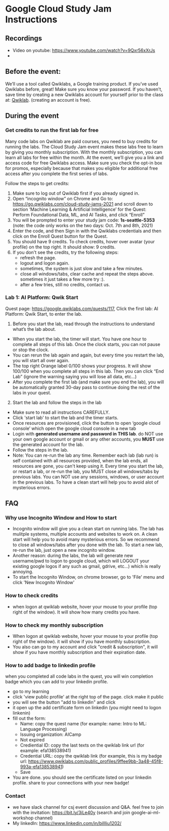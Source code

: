 # Google Cloud Study Jam Instructions
## Recordings
* Video on youtube: https://www.youtube.com/watch?v=9Qxr56xXrJs
* 
## Before the event:
We’ll use a tool called Qwiklabs, a Google training product. If you’ve used Qwiklabs before, great! Make sure you know your password. If you haven’t, save time by creating a new Qwiklabs account for yourself prior to the class at: [Qwiklab](https://google.qwiklabs.com/users/sign_up). (creating an account is free). 

## During the event
### Get credits to run the first lab for free
Many code labs on Qwiklab are paid courses, you need to buy credits for running the labs. The Cloud Study Jam event makes these labs free to learn by giving you monthly subscription. With the monthly subscription, you can learn all labs for free within the month.
At the event, we’ll give you a link and access code for free Qwiklabs access. Make sure you check the opt-in box for promos, especially because that makes you eligible for additional free access after you complete the first series of labs.

Follow the steps to get credits:
1. Make sure to log out of Qwiklab first if you already signed in.
2. Open “incognito window” on Chrome and Go to: https://go.qwiklabs.com/cloud-study-jams-2021 and scroll down to section ‘Machine Learning & Artificial Intelligence’  for the Quest: Perform Foundational Data, ML, and AI Tasks, and click “Enroll”
3.  You will be prompted to enter your study jam code:
          **1s-seattle-5353**
          (note: the code only works on the two days: Oct. 7th and 8th, 2021)
4. Enter the code, and then Sign in with the Qwiklabs credentials and then click on the Enroll Quest button for the Quest. 
5. You should have 9 credits.  To check credits, hover over avatar (your profile) on the top right. It should show: 9 credits.
6. If you don't see the credits, try the following steps: 
   * refresh the page. 
   * logout and logon again. 
   * sometimes, the system is just slow and take a few minutes. 
   * close all windows/tabs, clear cache and repeat the steps above. sometimes it just takes a few more try :). 
   * after a few tries, still no credits, contact us.


### Lab 1: AI Platform: Qwik Start
Quest page: https://google.qwiklabs.com/quests/117, 
Click the first lab:  AI Platform: Qwik Start, to enter the lab.
1. Before you start the lab, read through the instructions to understand what’s the lab about.
* When you start the lab, the timer will start. You have one hour to complete all steps of this lab.  Once the clock starts, you can not pause or stop the clock.
* You can rerun the lab again and again, but every time you restart the lab, you will start all over again.
* The top right Orange label 0/100 shows your progress. It will show 100/100 when you complete all steps in this lab. Then you can click “End Lab” (ignore the warning saying you will lose all data, etc...)
* After you complete the first lab (and make sure you end the lab), you will be automatically granted 30-day pass to continue doing the rest of the labs in your quest.
 
2. Start the lab and follow the steps in the lab
* Make sure to read all instructions CAREFULLY.
* Click 'start lab' to start the lab and the timer starts.
* Once resources are provisioned, click the button to open ‘google cloud console’ which open the google cloud console in a new tab
* Login with **generated username and password in THIS lab**. do NOT use your own google account or gmail or any other accounts, you **MUST** use the generated account for the lab.
* Follow the steps in the lab.
* Note: You can re-run the lab any time. Remember each lab (lab run) is self contained with all resources provided, when the lab ends, all resources are gone, you can't keep using it. Every time you start the lab, or restart a lab, or re-run the lab, you MUST close all windows/tabs by previous labs. You can NOT use any sessions, windows, or user account in the previous labs. To have a clean start will help you to avoid alot of mysterious errors.

## FAQ
### Why use Incognito Window and How to start
* Incognito window will give you a clean start on running labs. The lab has mulitple systems, multiple accounts and websites to work on. A clean start will help you to avoid many mysterious errors. So we recommend to close all windows/tabs after you done with the lab. To start a new lab, re-run the lab, just open a new incognito window. 
* Another reason: during the labs, the lab will generate new username/pwd to logon to google cloud, which will LOGOUT your existing google logos if any such as gmail, gdrive, etc...) which is really annoying.
* To start the Incognito Window, on chrome browser, go to 'File' menu and click 'New Incognito Window'

### How to check credits
* when logon at qwiklab website, hover your mouse to your profile (top right of the window). It will show how many credits you have.

### How to check my monthly subscription
* When logon at qwiklab website, hover your mouse to your profile (top right of the window). it will show if you have monthly subscription.
* You also can go to my account and click "credit & subscription", it will show if you have monthly subscription and their expiration date.

### How to add badge to linkedin profile
when you completed all code labs in the quest, you will win completion badge which you can add to your linkedin profile.
* go to my learning
* click 'view public profile' at the right top of the page. click make it public
* you will see the button "add to linkedin" and click 
* it open up the add certificate form on linkedin (you might need to logon linkenin)
* fill out the form:
  - Name: copy the quest name (for example: name:  Intro to ML: Language Processing)
  - Issuing organization: AICamp
  - Not expired
  - Crediential ID: copy the last texts on the qwiklab link url (for example: efa138538941)
  - Credential URL: copy the qwiklab link  (for example, this is my badge url: https://www.qwiklabs.com/public_profiles/9ffee9bb-3a48-45f8-993a-efa138538941) 
  - Save
* You are done. you should see the certificate listed on your linkedin profile. share to your connections with your new badge!

### Contact
* we have slack channel for csj event discussion and Q&A. feel free to join with the invitation: https://bit.ly/3iLe40y  (search and join google-ai-ml-workshop channel)
* My linkedIn: https://www.linkedin.com/in/billliu1202/



